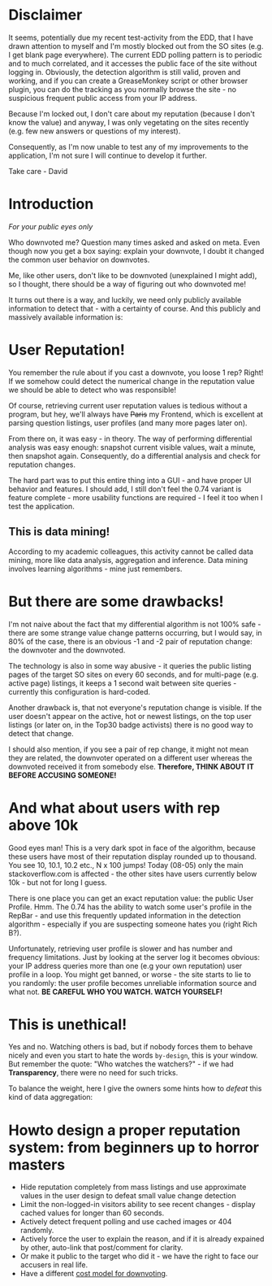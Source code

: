 # Disclaimer #
It seems, potentially due my recent test-activity from the EDD, that I have drawn attention to myself and I'm mostly blocked out from the SO sites (e.g. I get blank page everywhere). The current EDD polling pattern is to periodic and to much correlated, and it accesses the public face of the site without logging in. Obviously, the detection algorithm is still valid, proven and working, and if you can create a GreaseMonkey script or other browser plugin, you can do the tracking as you normally browse the site - no suspicious frequent public access from your IP address.

Because I'm locked out, I don't care about my reputation (because I don't know the value) and anyway, I was only vegetating on the sites recently (e.g. few new answers or questions of my interest).

Consequently, as I'm now unable to test any of my improvements to the application, I'm not sure I will continue to develop it further.

Take care - David

# Introduction #

_For your public eyes only_

Who downvoted me? Question many times asked and asked on meta. Even though now you get a box saying: explain your downvote, I doubt it changed the common user behavior on downvotes.

Me, like other users, don't like to be downvoted (unexplained I might add), so I thought, there should be a way of figuring out who downvoted me!

It turns out there is a way, and luckily, we need only publicly available information to detect that - with a certainty of course. And this publicly and massively available information is:

# User Reputation! #

You remember the rule about if you cast a downvote, you loose 1 rep? Right! If we somehow could detect the numerical change in the reputation value we should be able to detect who was responsible!

Of course, retrieving current user reputation values is tedious without a program, but hey, we'll always have <strike>Paris</strike> my Frontend, which is excellent at parsing question listings, user profiles (and many more pages later on).

From there on, it was easy - in theory. The way of performing differential analysis was easy enough: snapshot current visible values, wait a minute, then snapshot again. Consequently, do a differential analysis and check for reputation changes.

The hard part was to put this entire thing into a GUI - and have proper UI behavior and features. I should add, I still don't feel the 0.74 variant is feature complete - more usability functions are required -  I feel it too when I test the application.

## This is data mining! ##

According to my academic colleagues, this activity cannot be called data mining, more like data analysis, aggregation and inference. Data mining involves learning algorithms - mine just remembers.

# But there are some drawbacks! #

I'm not naive about the fact that my differential algorithm is not 100% safe - there are some strange value change patterns occurring, but I would say, in 80% of the case, there is an obvious -1 and -2 pair of reputation change: the downvoter and the downvoted.

The technology is also in some way abusive - it queries the public listing pages of the target SO sites on every 60 seconds, and for multi-page (e.g. active page) listings, it keeps a 1 second wait between site queries - currently this configuration is hard-coded.

Another drawback is, that not everyone's reputation change is visible. If the user doesn't appear on the active, hot or newest listings, on the top user listings (or later on, in the Top30 badge activists) there is no good way to detect that change.

I should also mention, if you see a pair of rep change, it might not mean they are related, the downvoter operated on a different user whereas the downvoted received it from somebody else. **Therefore, THINK ABOUT IT BEFORE ACCUSING SOMEONE!**

# And what about users with rep above 10k #

Good eyes man! This is a very dark spot in face of the algorithm, because these users have most of their reputation display rounded up to thousand. You see 10, 10.1, 10.2 etc., N x 100 jumps! Today (08-05) only the main stackoverflow.com is affected - the other sites have users currently below 10k - but not for long I guess.

There is one place you can get an exact reputation value: the public User Profile. Hmm.
The 0.74 has the ability to watch some user's profile in the RepBar - and use this frequently updated information in the detection algorithm - especially if you are suspecting someone hates you (right Rich B?).

Unfortunately, retrieving user profile is slower and has number and frequency limitations.  Just by looking at the server log it becomes obvious: your IP address queries more than one (e.g your own reputation) user profile in a loop. You might get banned, or worse - the site starts to lie to you randomly: the user profile becomes unreliable information source and what not. **BE CAREFUL WHO YOU WATCH. WATCH YOURSELF!**

# This is unethical! #

Yes and no. Watching others is bad, but if nobody forces them to behave nicely and even you start to hate the words `by-design`, this is your window. But remember the quote: "Who watches the watchers?" - if we had **Transparency**, there were no need for such tricks.

To balance the weight, here I give the owners some hints how to _defeat_ this kind of data aggregation:

# Howto design a proper reputation system: from beginners up to horror masters #

  * Hide reputation completely from mass listings and use approximate values in the user design to defeat small value change detection
  * Limit the non-logged-in visitors ability to see recent changes - display cached values for longer than 60 seconds.
  * Actively detect frequent polling and use cached images or 404 randomly.
  * Actively force the user to explain the reason, and if it is already expained by other, auto-link that post/comment for clarity.
  * Or make it public to the target who did it - we have the right to face our accusers in real life.
  * Have a different <a href='http://meta.stackoverflow.com/questions/7322/should-the-weight-of-downvotes-be-increased/7711#7711'>cost model for downvoting</a>.